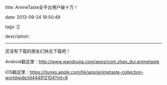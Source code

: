 title: AnimeTaste全平台用户破十万！

date: 2013-09-24 18:50:49

tags: []

description: 

---
还没有下载的朋友们快去下载吧！

Android戳这里：<http://www.wandoujia.com/apps/com.zhan_dui.animetaste>

iOS戳这里：<https://itunes.apple.com/hk/app/animetaste-collection-worldwide/id444912104?mt=8>
